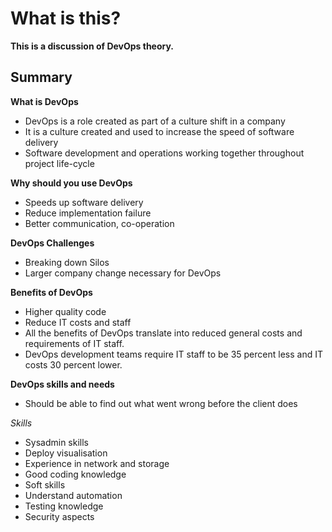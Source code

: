 # What is this?

**This is a discussion of DevOps theory.** 

## Summary

**What is DevOps**
- DevOps is a role created as part of a culture shift in a company
- It is a culture created and used to increase the speed of software delivery
- Software development and operations working together throughout project life-cycle

**Why should you use DevOps**
- Speeds up software delivery
- Reduce implementation failure
- Better communication, co-operation

**DevOps Challenges**
- Breaking down Silos
- Larger company change necessary for DevOps

**Benefits of DevOps**
- Higher quality code
- Reduce IT costs and staff
- All the benefits of DevOps translate into reduced general costs and requirements of IT staff. 
- DevOps development teams require IT staff to be 35 percent less and IT costs 30 percent lower.

**DevOps skills and needs**

- Should be able to find out what went wrong before the client does

*Skills*
- Sysadmin skills
- Deploy visualisation
- Experience in network and storage
- Good coding knowledge
- Soft skills
- Understand automation
- Testing knowledge
- Security aspects